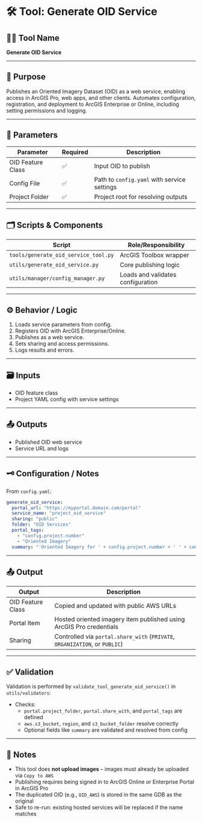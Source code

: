 # 🛠️ Tool: Generate OID Service

## 🧑‍💻 Tool Name
**Generate OID Service**

---

## 📝 Purpose

Publishes an Oriented Imagery Dataset (OID) as a web service, enabling access in ArcGIS Pro, web apps, and other clients. Automates configuration, registration, and deployment to ArcGIS Enterprise or Online, including setting permissions and logging.

---

## 🧰 Parameters

| Parameter            | Required | Description                                      |
|----------------------|----------|--------------------------------------------------|
| OID Feature Class    | ✅       | Input OID to publish                             |
| Config File          | ✅       | Path to `config.yaml` with service settings       |
| Project Folder       | ✅       | Project root for resolving outputs                |

---

## 🗂️ Scripts & Components

| Script                                  | Role/Responsibility                |
|-----------------------------------------|------------------------------------|
| `tools/generate_oid_service_tool.py`    | ArcGIS Toolbox wrapper             |
| `utils/generate_oid_service.py`         | Core publishing logic              |
| `utils/manager/config_manager.py`       | Loads and validates configuration  |

---

## ⚙️ Behavior / Logic

1. Loads service parameters from config.
2. Registers OID with ArcGIS Enterprise/Online.
3. Publishes as a web service.
4. Sets sharing and access permissions.
5. Logs results and errors.

---

## 🗃️ Inputs

- OID feature class
- Project YAML config with service settings

---

## 📤 Outputs

- Published OID web service
- Service URL and logs

---

## 🗝️ Configuration / Notes

From `config.yaml`:

```yaml
generate_oid_service:
  portal_url: "https://myportal.domain.com/portal"
  service_name: "project_oid_service"
  sharing: "public"
  folder: "OID Services"
  portal_tags:
    - "config.project.number"
    - "Oriented Imagery"
  summary: "'Oriented Imagery for ' + config.project.number + ' ' + config.project.rr_name + ' - ' + config.project.description"
```

---

## 📤 Output

| Output | Description |
|--------|-------------|
| OID Feature Class | Copied and updated with public AWS URLs |
| Portal Item | Hosted oriented imagery item published using ArcGIS Pro credentials |
| Sharing | Controlled via `portal.share_with` (`PRIVATE`, `ORGANIZATION`, or `PUBLIC`) |

---

## ✅ Validation

Validation is performed by `validate_tool_generate_oid_service()` in `utils/validators`:

- Checks:
  - `portal.project_folder`, `portal.share_with`, and `portal_tags` are defined
  - `aws.s3_bucket`, `region`, and `s3_bucket_folder` resolve correctly
  - Optional fields like `summary` are validated and resolved from config

---

## 📝 Notes

- This tool does **not upload images** – images must already be uploaded via `Copy to AWS`
- Publishing requires being signed in to ArcGIS Online or Enterprise Portal in ArcGIS Pro
- The duplicated OID (e.g., `OID_AWS`) is stored in the same GDB as the original
- Safe to re-run: existing hosted services will be replaced if the name matches

